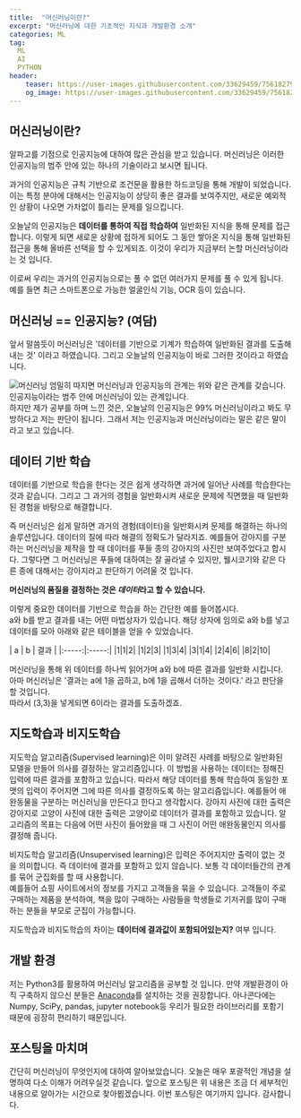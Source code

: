 ```yaml
---
title:  "머신러닝이란?"
excerpt: "머신러닝에 대한 기초적인 지식과 개발환경 소개"
categories: ML
tag:
  ML
  AI
  PYTHON
header:
    teaser: https://user-images.githubusercontent.com/33629459/75618279-4bf56800-5baf-11ea-9b48-7d5230970c9a.PNG
    og_image: https://user-images.githubusercontent.com/33629459/75618279-4bf56800-5baf-11ea-9b48-7d5230970c9a.PNG
---
```

## 머신러닝이란?
알파고를 기점으로 인공지능에 대하여 많은 관심을 받고 있습니다. 머신러닝은 이러한 인공지능의 범주 안에 있는 하나의 기술이라고 보시면 됩니다.  

과거의 인공지능은 규칙 기반으로 조건문을 활용한 하드코딩을 통해 개발이 되었습니다. 이는 특정 분야에 대해서는 인공지능이 상당히 좋은 결과를 보여주지만, 새로운 예외적인 상황이 나오면 가차없이 틀리는 문제를 일으킵니다.  

오늘날의 인공지능은 __데이터를 통하여 직접 학습하여__ 일반화된 지식을 통해 문제를 접근합니다. 이렇게 되면 새로운 상황에 접하게 되어도 그 동안 쌓아온 지식을 통해 일반화된 접근을 통해 올바른 선택을 할 수 있게되죠. 이것이 우리가 지금부터 논할 머신러닝이라는 것 입니다.  

이로써 우리는 과거의 인공지능으로는 풀 수 없던 여러가지 문제를 풀 수 있게 됩니다. 예를 들면 최근 스마트폰으로 가능한 얼굴인식 기능, OCR 등이 있습니다.

## 머신러닝 == 인공지능? (여담)
앞서 말씀듯이 머신러닝은 '데이터를 기반으로 기계가 학습하여 일반화된 결과를 도출해내는 것' 이라고 하였습니다. 그리고 오늘날의 인공지능이 바로 그러한 것이라고 하였습니다.  

![머신러닝](https://user-images.githubusercontent.com/33629459/75618279-4bf56800-5baf-11ea-9b48-7d5230970c9a.PNG)
엄밀히 따지면 머신러닝과 인공지능의 관계는 위와 같은 관계를 갖습니다.  
인공지능이라는 범주 안에 머신러닝이 있는 관계입니다.  
하지만 제가 공부를 하며 느낀 것은, 오늘날의 인공지능은 99% 머신러닝이라고 봐도 무방하다고 저는 판단이 됩니다. 그래서 저는 인공지능과 머신러닝이라는 말은 같은 말이라고 보고 있습니다.

## 데이터 기반 학습
데이터를 기반으로 학습을 한다는 것은 쉽게 생각하면 과거에 일어난 사례를 학습한다는 것과 같습니다. 그리고 그 과거의 경험을 일반화시켜 새로운 문제에 직면했을 때 일반화된 경험을 바탕으로 해결합니다.  

즉 머신러닝은 쉽게 말하면 과거의 경험(데이터)을 일반화시켜 문제를 해결하는 하나의 솔루션입니다. 데이터의 질에 따라 해결의 정확도가 달라지죠. 예를들어 강아지를 구분하는 머신러닝을 제작을 할 때 데이터를 푸들 종의 강아지의 사진만 보여주었다고 합시다. 그렇다면 그 머신러닝은 푸들에 대하여는 잘 골라낼 수 있지만, 웰시코기와 같은 다른 종에 대해서는 강아지라고 판단하기 어려울 것 입니다.  

__머신러닝의 품질을 결정하는 것은 *데이터*라고 할 수 있습니다.__  

이렇게 중요한 데이터를 기반으로 학습을 하는 간단한 예를 들어봅시다.  
a와 b를 받고 결과를 내는 어떤 마법상자가 있습니다. 해당 상자에 임의로 a와 b를 넣고 데이터를 모아 아래와 같은 테이블을 얻을 수 있었습니다.

| a | b | 결과 |
|:-----:|:-----:|
|1|1|2|
|1|2|3|
|1|3|4|
|3|1|4|
|2|4|6|
|8|2|10|

머신러닝을 통해 위 데이터를 하나씩 읽어가며 a와 b에 따른 결과를 일반화 시킵니다. 아마 머신러닝은 '결과는 a에 1을 곱하고, b에 1을 곱해서 더하는 것이다.' 라고 판단을 할 것입니다.  
따라서 (3,3)을 넣게되면 6이라는 결과를 도출하겠죠.

## 지도학습과 비지도학습
지도학습 알고리즘(Supervised learning)은 이미 알려진 사례를 바탕으로 일반화된 모델을 만들어 의사를 결정하는 알고리즘입니다. 이 방법을 사용하는 데이터는 정해진 입력에 따른 결과를 포함하고 있습니다. 따라서 해당 데이터를 통해 학습하여 동일한 포맷의 입력이 주어지면 그에 따른 의사를 결정하도록 하는 알고리즘입니다.
예를들어 애완동물을 구분하는 머신러닝을 만든다고 한다고 생각합시다. 강아지 사진에 대한 출력은 강아지로 고양이 사진에 대한 출력은 고양이로 데이터가 결과를 포함하고 있습니다. 알고리즘의 목표는 다음에 어떤 사진이 들어왔을 때 그 사진이 어떤 애완동물인지 의사를 결정해 줍니다.  

비지도학습 알고리즘(Unsupervised learning)은 입력은 주어지지만 출력이 없는 것을 의미합니다. 즉 데이터에 결과를 포함하고 있지 않습니다. 보통 각 데이터들간의 관계를 묶어 군집화를 할 때 사용합니다.  
예를들어 쇼핑 사이트에서의 정보를 가지고 고객들을 묶을 수 있습니다. 고객들이 주로 구매하는 제품을 분석하여, 책을 많이 구매하는 사람들을 학생들로 기저귀를 많이 구매하는 분들을 부모로 군집이 가능합니다.  

지도학습과 비지도학습의 차이는 **데이터에 결과값이 포함되어있는지?** 여부 입니다.

## 개발 환경
저는 Python3를 활용하여 머신러닝 알고리즘을 공부할 것 입니다. 만약 개발환경이 아직 구축하지 않으신 분들은 [Anaconda](https://www.anaconda.com/distribution/#download-section)를 설치하는 것을 권장합니다. 아나콘다에는 Numpy, SciPy, pandas, jupyter notebook등 우리가 필요한 라이브러리를 포함기 때문에 굉장히 편리하기 때문입니다.

## 포스팅을 마치며
간단히 머신러닝이 무엇인지에 대하여 알아보았습니다.
오늘은 매우 포괄적인 개념을 설명하여 다소 이해가 어려우실것 같습니다. 앞으로 포스팅은 위 내용은 조금 더 세부적인 내용으로 알아가는 시간으로 찾아뵙겠습니다.
이번 포스팅은 여기까지 입니다. 감사합니다.
